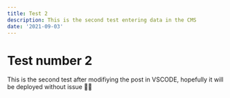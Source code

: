 ```yaml
---
title: Test 2
description: This is the second test entering data in the CMS
date: '2021-09-03'
---
```


# Test number 2

This is the second test after modifiying the post in VSCODE, hopefully it will be deployed without issue 🤞🏼

